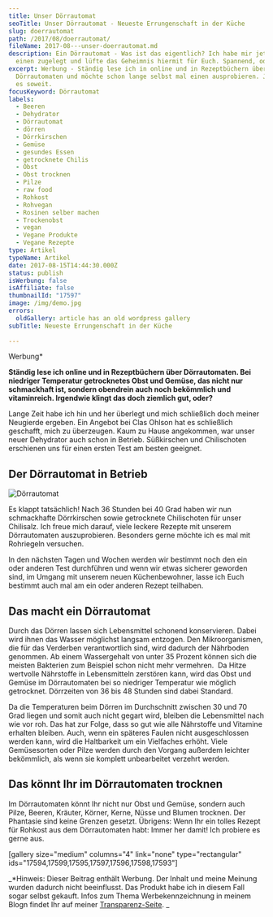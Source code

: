 ```yaml
---
title: Unser Dörrautomat
seoTitle: Unser Dörrautomat - Neueste Errungenschaft in der Küche
slug: doerrautomat
path: /2017/08/doerrautomat/
fileName: 2017-08---unser-doerrautomat.md
description: Ein Dörrautomat - Was ist das eigentlich? Ich habe mir jetzt selbst
  einen zugelegt und lüfte das Geheimnis hiermit für Euch. Spannend, oder?
excerpt: Werbung - Ständig lese ich in online und in Rezeptbüchern über
  Dörrautomaten und möchte schon lange selbst mal einen ausprobieren. Jetzt ist
  es soweit.
focusKeyword: Dörrautomat
labels:
  - Beeren
  - Dehydrator
  - Dörrautomat
  - dörren
  - Dörrkirschen
  - Gemüse
  - gesundes Essen
  - getrocknete Chilis
  - Obst
  - Obst trocknen
  - Pilze
  - raw food
  - Rohkost
  - Rohvegan
  - Rosinen selber machen
  - Trockenobst
  - vegan
  - Vegane Produkte
  - Vegane Rezepte
type: Artikel
typeName: Artikel
date: 2017-08-15T14:44:30.000Z
status: publish
isWerbung: false
isAffiliate: false
thumbnailId: "17597"
image: /img/demo.jpg
errors:
  oldGallery: article has an old wordpress gallery
subTitle: Neueste Errungenschaft in der Küche
  
---
```


Werbung\*

**Ständig lese ich online und in Rezeptbüchern über Dörrautomaten. Bei niedriger
Temperatur getrocknetes Obst und Gemüse, das nicht nur schmackhaft ist, sondern
obendrein auch noch bekömmlich und vitaminreich. Irgendwie klingt das doch
ziemlich gut, oder?**

Lange Zeit habe ich hin und her überlegt und mich schließlich doch meiner
Neugierde ergeben. Ein Angebot bei Clas Ohlson hat es schließlich geschafft,
mich zu überzeugen. Kaum zu Hause angekommen, war unser neuer Dehydrator auch
schon in Betrieb. Süßkirschen und Chilischoten erschienen uns für einen ersten
Test am besten geeignet.

## Der Dörrautomat in Betrieb

![Dörrautomat](http://cardamonchai.com/wp-content/uploads/2017/08/35775340193_4536a81967_z-300x300.jpg)

Es klappt tatsächlich! Nach 36 Stunden bei 40 Grad haben wir nun schmackhafte
Dörrkirschen sowie getrocknete Chilischoten für unser Chilisalz. Ich freue mich
darauf, viele leckere Rezepte mit unserem Dörrautomaten auszuprobieren.
Besonders gerne möchte ich es mal mit Rohriegeln versuchen.

In den nächsten Tagen und Wochen werden wir bestimmt noch den ein oder anderen
Test durchführen und wenn wir etwas sicherer geworden sind, im Umgang mit
unserem neuen Küchenbewohner, lasse ich Euch bestimmt auch mal am ein oder
anderen Rezept teilhaben.

## Das macht ein Dörrautomat

Durch das Dörren lassen sich Lebensmittel schonend konservieren. Dabei wird
ihnen das Wasser möglichst langsam entzogen. Den Mikroorganismen, die für das
Verderben verantwortlich sind, wird dadurch der Nährboden genommen. Ab einem
Wassergehalt von unter 35 Prozent können sich die meisten Bakterien zum Beispiel
schon nicht mehr vermehren.  Da Hitze wertvolle Nährstoffe in Lebensmitteln
zerstören kann, wird das Obst und Gemüse im Dörrautomaten bei so niedriger
Temperatur wie möglich getrocknet. Dörrzeiten von 36 bis 48 Stunden sind dabei
Standard.

Da die Temperaturen beim Dörren im Durchschnitt zwischen 30 und 70 Grad liegen
und somit auch nicht gegart wird, bleiben die Lebensmittel nach wie vor roh. Das
hat zur Folge, dass so gut wie alle Nährstoffe und Vitamine erhalten bleiben.
Auch, wenn ein späteres Faulen nicht ausgeschlossen werden kann, wird die
Haltbarkeit um ein Vielfaches erhöht. Viele Gemüsesorten oder Pilze werden durch
den Vorgang außerdem leichter bekömmlich, als wenn sie komplett unbearbeitet
verzehrt werden.

## Das könnt Ihr im Dörrautomaten trocknen

Im Dörrautomaten könnt Ihr nicht nur Obst und Gemüse, sondern auch Pilze,
Beeren, Kräuter, Körner, Kerne, Nüsse und Blumen trocknen. Der Phantasie sind
keine Grenzen gesetzt. Übrigens: Wenn Ihr ein tolles Rezept für Rohkost aus dem
Dörrautomaten habt: Immer her damit! Ich probiere es gerne aus.

[gallery size="medium" columns="4" link="none" type="rectangular"
ids="17594,17599,17595,17597,17596,17598,17593"]

_\*Hinweis: Dieser Beitrag enthält Werbung. Der Inhalt und meine Meinung wurden
dadurch nicht beeinflusst. Das Produkt habe ich in diesem Fall sogar selbst
gekauft. Infos zum Thema Werbekennzeichnung in meinem Blogn findet Ihr auf
meiner [Transparenz-Seite](/werbung/). _

  